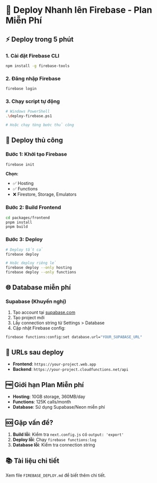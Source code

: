 # 🚀 Deploy Nhanh lên Firebase - Plan Miễn Phí

## ⚡ Deploy trong 5 phút

### 1. Cài đặt Firebase CLI
```bash
npm install -g firebase-tools
```

### 2. Đăng nhập Firebase
```bash
firebase login
```

### 3. Chạy script tự động
```bash
# Windows PowerShell
.\deploy-firebase.ps1

# Hoặc chạy từng bước thủ công
```

## 🔧 Deploy thủ công

### Bước 1: Khởi tạo Firebase
```bash
firebase init
```
**Chọn:**
- ✅ Hosting
- ✅ Functions  
- ❌ Firestore, Storage, Emulators

### Bước 2: Build Frontend
```bash
cd packages/frontend
pnpm install
pnpm build
```

### Bước 3: Deploy
```bash
# Deploy tất cả
firebase deploy

# Hoặc deploy riêng lẻ
firebase deploy --only hosting
firebase deploy --only functions
```

## 🌐 Database miễn phí

### Supabase (Khuyến nghị)
1. Tạo account tại [supabase.com](https://supabase.com)
2. Tạo project mới
3. Lấy connection string từ Settings > Database
4. Cập nhật Firebase config:
```bash
firebase functions:config:set database.url="YOUR_SUPABASE_URL"
```

## 📱 URLs sau deploy
- **Frontend**: `https://your-project.web.app`
- **Backend**: `https://your-project.cloudfunctions.net/api`

## 🆓 Giới hạn Plan Miễn phí
- **Hosting**: 10GB storage, 360MB/day
- **Functions**: 125K calls/month
- **Database**: Sử dụng Supabase/Neon miễn phí

## 🆘 Gặp vấn đề?

1. **Build lỗi**: Kiểm tra `next.config.js` có `output: 'export'`
2. **Deploy lỗi**: Chạy `firebase functions:log`
3. **Database lỗi**: Kiểm tra connection string

## 📚 Tài liệu chi tiết
Xem file `FIREBASE_DEPLOY.md` để biết thêm chi tiết.

